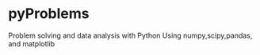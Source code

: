 # pyProblems
Problem solving and data analysis with Python
Using numpy,scipy,pandas, and matplotlib
